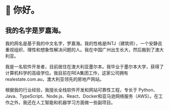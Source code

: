# 👋 你好。

## 我的名字是罗嘉海。

我的网名是基于我的中文名字，罗嘉海。我的性格是INTJ（建筑师），一个安静且重视组织、理性和想象性解决问题的人。我在中国广州出生长大，然后搬到了澳大利亚。

我是一名软件开发者，目前居住在澳大利亚墨尔本。我毕业于墨尔本大学，获得了计算机科学的高级学位。我目前在REA集团工作，这家公司拥有realestate.com.au，澳大利亚领先的房地产网站。

根据我的行业经验，我擅长全栈软件开发和网站可靠性工程，专长于 Python、Java、TypeScript、Node.js、React、Docker和亚马逊网络服务（AWS）。在工作之外，我还在人工智能和机器学习方面做一些副项目。
